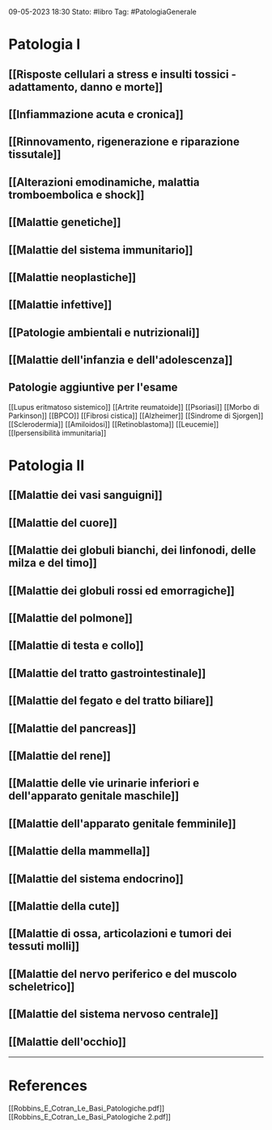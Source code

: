09-05-2023 18:30
Stato: #libro 
Tag: #PatologiaGenerale 



# Patologia I
## [[Risposte cellulari a stress e insulti tossici - adattamento, danno e morte]]
## [[Infiammazione acuta e cronica]]
## [[Rinnovamento, rigenerazione e riparazione tissutale]]
## [[Alterazioni emodinamiche, malattia tromboembolica e shock]]
## [[Malattie genetiche]]
## [[Malattie del sistema immunitario]]
## [[Malattie neoplastiche]]
## [[Malattie infettive]] 
## [[Patologie ambientali e nutrizionali]]
## [[Malattie dell'infanzia e dell'adolescenza]]


## Patologie aggiuntive per l'esame
[[Lupus eritmatoso sistemico]]
[[Artrite reumatoide]]
[[Psoriasi]]
[[Morbo di Parkinson]]
[[BPCO]]
[[Fibrosi cistica]]
[[Alzheimer]]
[[Sindrome di Sjorgen]]
[[Sclerodermia]]
[[Amiloidosi]]
[[Retinoblastoma]]
[[Leucemie]]
[[Ipersensibilità immunitaria]]

# Patologia II
## [[Malattie dei vasi sanguigni]]
## [[Malattie del cuore]]
## [[Malattie dei globuli bianchi, dei linfonodi, delle milza e del timo]]
## [[Malattie dei globuli rossi ed emorragiche]]
## [[Malattie del polmone]]
## [[Malattie di testa e collo]]
## [[Malattie del tratto gastrointestinale]]
## [[Malattie del fegato e del tratto biliare]]
## [[Malattie del pancreas]]
## [[Malattie del rene]]
## [[Malattie delle vie urinarie inferiori e dell'apparato genitale maschile]]
## [[Malattie dell'apparato genitale femminile]]
## [[Malattie della mammella]]
## [[Malattie del sistema endocrino]]
## [[Malattie della cute]]
## [[Malattie di ossa, articolazioni e tumori dei tessuti molli]]
## [[Malattie del nervo periferico e del muscolo scheletrico]]
## [[Malattie del sistema nervoso centrale]]
## [[Malattie dell'occhio]]



















---
# References 
[[Robbins_E_Cotran_Le_Basi_Patologiche.pdf]]
[[Robbins_E_Cotran_Le_Basi_Patologiche 2.pdf]]
